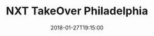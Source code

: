 ---
title: "NXT TakeOver Philadelphia"

date: 2018-01-27T19:15:00
location: Wells Fargo Center, Philadelphia, PA

cagematch_list:
  - https://www.cagematch.net/?id=1&nr=178578&page=2
  - https://www.cagematch.net/?id=1&nr=192330

photos:
  - src: wells-fargo-center.jpg
  - src: seat-preshow.jpg
  - src: tm61.jpg
  - src: roddy.jpg
  - src: aop.jpg
  - src: velveteen.jpg
  - src: ko.jpg
  - src: shayna.jpg
  - src: ember.jpg
  - src: johnny.jpg
  - src: johnny-cien.jpg
---